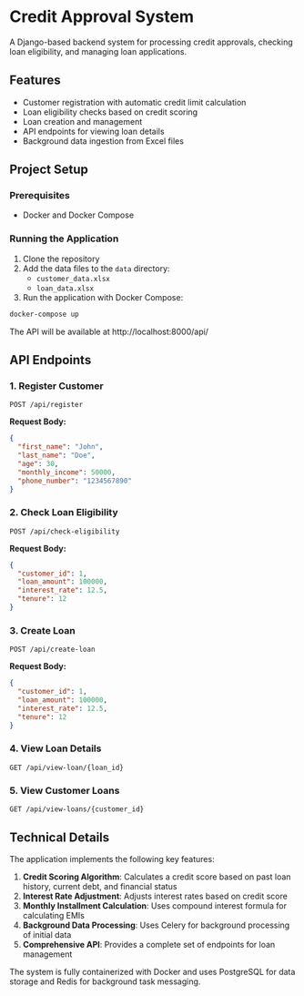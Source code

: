 # Credit Approval System

A Django-based backend system for processing credit approvals, checking loan eligibility, and managing loan applications.

## Features

- Customer registration with automatic credit limit calculation
- Loan eligibility checks based on credit scoring
- Loan creation and management
- API endpoints for viewing loan details
- Background data ingestion from Excel files

## Project Setup

### Prerequisites

- Docker and Docker Compose

### Running the Application

1. Clone the repository
2. Add the data files to the `data` directory:
   - `customer_data.xlsx`
   - `loan_data.xlsx`
3. Run the application with Docker Compose:

```bash
docker-compose up
```

The API will be available at http://localhost:8000/api/

## API Endpoints

### 1. Register Customer

```
POST /api/register
```

**Request Body:**
```json
{
  "first_name": "John",
  "last_name": "Doe",
  "age": 30,
  "monthly_income": 50000,
  "phone_number": "1234567890"
}
```

### 2. Check Loan Eligibility

```
POST /api/check-eligibility
```

**Request Body:**
```json
{
  "customer_id": 1,
  "loan_amount": 100000,
  "interest_rate": 12.5,
  "tenure": 12
}
```

### 3. Create Loan

```
POST /api/create-loan
```

**Request Body:**
```json
{
  "customer_id": 1,
  "loan_amount": 100000,
  "interest_rate": 12.5,
  "tenure": 12
}
```

### 4. View Loan Details

```
GET /api/view-loan/{loan_id}
```

### 5. View Customer Loans

```
GET /api/view-loans/{customer_id}
```

## Technical Details

The application implements the following key features:

1. **Credit Scoring Algorithm**: Calculates a credit score based on past loan history, current debt, and financial status
2. **Interest Rate Adjustment**: Adjusts interest rates based on credit score
3. **Monthly Installment Calculation**: Uses compound interest formula for calculating EMIs
4. **Background Data Processing**: Uses Celery for background processing of initial data
5. **Comprehensive API**: Provides a complete set of endpoints for loan management

The system is fully containerized with Docker and uses PostgreSQL for data storage and Redis for background task messaging.

